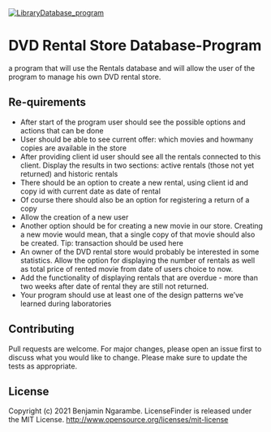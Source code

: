 <a href="https://www.instagram.com/ngarambe_benjamin/">
  <img src="https://d.newsweek.com/en/full/1038180/19787239-10154930893573074-1345130715200211573-o.jpg" alt="  LibraryDatabase_program" >
</a>

# DVD Rental Store Database-Program
a program that will use the Rentals database and will allow the user of the program to manage his own DVD rental store.

## Re-quirements
- After start of the program user should see the possible options and actions that can be done
- User should be able to see current offer: which movies and howmany copies are available in the store
- After providing client id user should see all the rentals connected to this client. Display the results in two sections: active rentals (those not yet returned) and historic rentals
- There should be an option to create a new rental, using client id and copy id with current date as date of rental
- Of course there should also be an option for registering a return of a copy
- Allow the creation of a new user
- Another option should be for creating a new movie in our store. Creating a new movie would mean, that a single copy of that movie should also be created. Tip: transaction should be used here
- An owner of the DVD rental store would probably be interested in some statistics. Allow the option for displaying the number of rentals as well as total price of rented movie from date of users choice to now.
- Add the functionality of displaying rentals that are overdue - more than two weeks after date of rental they are still not returned.
- Your program should use at least one of the design patterns we’ve learned during laboratories


## Contributing
Pull requests are welcome. For major changes, please open an issue first to discuss what you would like to change. Please make sure to update the tests as appropriate.

## License
Copyright (c) 2021 Benjamin Ngarambe.
LicenseFinder is released under the MIT License. http://www.opensource.org/licenses/mit-license

